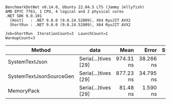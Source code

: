 ```

BenchmarkDotNet v0.14.0, Ubuntu 22.04.5 LTS (Jammy Jellyfish)
AMD EPYC 7763, 1 CPU, 4 logical and 2 physical cores
.NET SDK 9.0.101
  [Host]   : .NET 9.0.0 (9.0.24.52809), X64 RyuJIT AVX2
  ShortRun : .NET 9.0.0 (9.0.24.52809), X64 RyuJIT AVX2

Job=ShortRun  IterationCount=3  LaunchCount=1  
WarmupCount=3  

```
| Method                  | data                 | Mean      | Error     | StdDev   | Min       | Max       | Gen0   | Allocated |
|------------------------ |--------------------- |----------:|----------:|---------:|----------:|----------:|-------:|----------:|
| SystemTextJson          | Seria(...)tives [29] | 974.31 ns | 38.266 ns | 2.098 ns | 972.77 ns | 976.70 ns | 0.0038 |     464 B |
| SystemTextJsonSourceGen | Seria(...)tives [29] | 877.23 ns | 34.795 ns | 1.907 ns | 875.71 ns | 879.37 ns | 0.0067 |     568 B |
| MemoryPack              | Seria(...)tives [29] |  81.48 ns |  1.590 ns | 0.087 ns |  81.39 ns |  81.56 ns | 0.0014 |     120 B |
